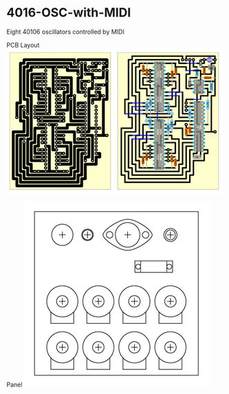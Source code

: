 # 4016-OSC-with-MIDI

Eight 40106 oscillators controlled by MIDI

PCB Layout
![alt text](https://github.com/sashaleee/4016-OSC-with-MIDI/blob/master/midiOsc8_PCB_layout.png)

Panel
![alt text](https://github.com/sashaleee/4016-OSC-with-MIDI/blob/master/midiOsc8_panel_v0.1.png)
